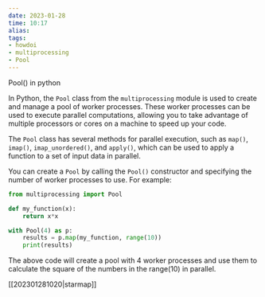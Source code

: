 ```yaml
---
date: 2023-01-28
time: 10:17
alias: 
tags: 
- howdoi
- multiprocessing
- Pool
---
```


Pool() in python

In Python, the `Pool` class from the `multiprocessing` module is used to create and manage a pool of worker processes. These worker processes can be used to execute parallel computations, allowing you to take advantage of multiple processors or cores on a machine to speed up your code.

The `Pool` class has several methods for parallel execution, such as `map()`, `imap()`, `imap_unordered()`, and `apply()`, which can be used to apply a function to a set of input data in parallel.

You can create a `Pool` by calling the `Pool()` constructor and specifying the number of worker processes to use. For example:

```python
from multiprocessing import Pool

def my_function(x):
    return x*x

with Pool(4) as p:
    results = p.map(my_function, range(10))
    print(results)

```

The above code will create a pool with 4 worker processes and use them to calculate the square of the numbers in the range(10) in parallel.

[[202301281020|starmap]]